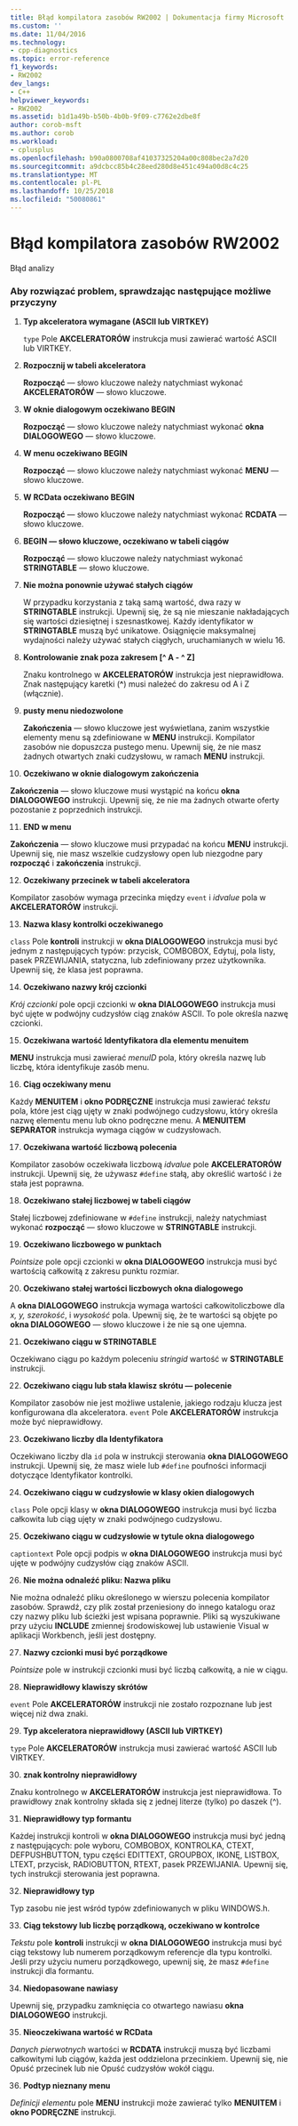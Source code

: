 ```yaml
---
title: Błąd kompilatora zasobów RW2002 | Dokumentacja firmy Microsoft
ms.custom: ''
ms.date: 11/04/2016
ms.technology:
- cpp-diagnostics
ms.topic: error-reference
f1_keywords:
- RW2002
dev_langs:
- C++
helpviewer_keywords:
- RW2002
ms.assetid: b1d1a49b-b50b-4b0b-9f09-c7762e2dbe8f
author: corob-msft
ms.author: corob
ms.workload:
- cplusplus
ms.openlocfilehash: b90a0800708af41037325204a00c808bec2a7d20
ms.sourcegitcommit: a9dcbcc85b4c28eed280d8e451c494a00d8c4c25
ms.translationtype: MT
ms.contentlocale: pl-PL
ms.lasthandoff: 10/25/2018
ms.locfileid: "50080861"
---
```

# <a name="resource-compiler-error-rw2002"></a>Błąd kompilatora zasobów RW2002

Błąd analizy

### <a name="to-fix-by-checking-the-following-possible-causes"></a>Aby rozwiązać problem, sprawdzając następujące możliwe przyczyny

1. **Typ akceleratora wymagane (ASCII lub VIRTKEY)**

   `type` Pole **AKCELERATORÓW** instrukcja musi zawierać wartość ASCII lub VIRTKEY.

1. **Rozpocznij w tabeli akceleratora**

   **Rozpocząć** — słowo kluczowe należy natychmiast wykonać **AKCELERATORÓW** — słowo kluczowe.

1. **W oknie dialogowym oczekiwano BEGIN**

   **Rozpocząć** — słowo kluczowe należy natychmiast wykonać **okna DIALOGOWEGO** — słowo kluczowe.

1. **W menu oczekiwano BEGIN**

   **Rozpocząć** — słowo kluczowe należy natychmiast wykonać **MENU** — słowo kluczowe.

1. **W RCData oczekiwano BEGIN**

   **Rozpocząć** — słowo kluczowe należy natychmiast wykonać **RCDATA** — słowo kluczowe.

1. **BEGIN — słowo kluczowe, oczekiwano w tabeli ciągów**

   **Rozpocząć** — słowo kluczowe należy natychmiast wykonać **STRINGTABLE** — słowo kluczowe.

1. **Nie można ponownie używać stałych ciągów**

   W przypadku korzystania z taką samą wartość, dwa razy w **STRINGTABLE** instrukcji. Upewnij się, że są nie mieszanie nakładających się wartości dziesiętnej i szesnastkowej. Każdy identyfikator w **STRINGTABLE** muszą być unikatowe. Osiągnięcie maksymalnej wydajności należy używać stałych ciągłych, uruchamianych w wielu 16.

1. **Kontrolowanie znak poza zakresem [^ A - ^ Z]**

   Znaku kontrolnego w **AKCELERATORÓW** instrukcja jest nieprawidłowa. Znak następujący karetki (**^**) musi należeć do zakresu od A i Z (włącznie).

9. **pusty menu niedozwolone**

   **Zakończenia** — słowo kluczowe jest wyświetlana, zanim wszystkie elementy menu są zdefiniowane w **MENU** instrukcji. Kompilator zasobów nie dopuszcza pustego menu. Upewnij się, że nie masz żadnych otwartych znaki cudzysłowu, w ramach **MENU** instrukcji.

10. **Oczekiwano w oknie dialogowym zakończenia**

   **Zakończenia** — słowo kluczowe musi wystąpić na końcu **okna DIALOGOWEGO** instrukcji. Upewnij się, że nie ma żadnych otwarte oferty pozostanie z poprzednich instrukcji.

11. **END w menu**

   **Zakończenia** — słowo kluczowe musi przypadać na końcu **MENU** instrukcji. Upewnij się, nie masz wszelkie cudzysłowy open lub niezgodne pary **rozpocząć** i **zakończenia** instrukcji.

12. **Oczekiwany przecinek w tabeli akceleratora**

   Kompilator zasobów wymaga przecinka między `event` i *idvalue* pola w **AKCELERATORÓW** instrukcji.

13. **Nazwa klasy kontrolki oczekiwanego**

   `class` Pole **kontroli** instrukcji w **okna DIALOGOWEGO** instrukcja musi być jednym z następujących typów: przycisk, COMBOBOX, Edytuj, pola listy, pasek PRZEWIJANIA, statyczna, lub zdefiniowany przez użytkownika. Upewnij się, że klasa jest poprawna.

14. **Oczekiwano nazwy krój czcionki**

   *Krój czcionki* pole opcji czcionki w **okna DIALOGOWEGO** instrukcja musi być ujęte w podwójny cudzysłów ciąg znaków ASCII. To pole określa nazwę czcionki.

15. **Oczekiwana wartość Identyfikatora dla elementu menuitem**

   **MENU** instrukcja musi zawierać *menuID* pola, który określa nazwę lub liczbę, która identyfikuje zasób menu.

16. **Ciąg oczekiwany menu**

   Każdy **MENUITEM** i **okno PODRĘCZNE** instrukcja musi zawierać *tekstu* pola, które jest ciąg ujęty w znaki podwójnego cudzysłowu, który określa nazwę elementu menu lub okno podręczne menu. A **MENUITEM SEPARATOR** instrukcja wymaga ciągów w cudzysłowach.

17. **Oczekiwana wartość liczbową polecenia**

   Kompilator zasobów oczekiwała liczbową *idvalue* pole **AKCELERATORÓW** instrukcji. Upewnij się, że używasz `#define` stałą, aby określić wartość i że stała jest poprawna.

18. **Oczekiwano stałej liczbowej w tabeli ciągów**

   Stałej liczbowej zdefiniowane w `#define` instrukcji, należy natychmiast wykonać **rozpocząć** — słowo kluczowe w **STRINGTABLE** instrukcji.

19. **Oczekiwano liczbowego w punktach**

   *Pointsize* pole opcji czcionki w **okna DIALOGOWEGO** instrukcja musi być wartością całkowitą z zakresu punktu rozmiar.

20. **Oczekiwano stałej wartości liczbowych okna dialogowego**

   A **okna DIALOGOWEGO** instrukcja wymaga wartości całkowitoliczbowe dla *x, y, szerokość*, i *wysokość* pola. Upewnij się, że te wartości są objęte po **okna DIALOGOWEGO** — słowo kluczowe i że nie są one ujemna.

21. **Oczekiwano ciągu w STRINGTABLE**

   Oczekiwano ciągu po każdym poleceniu *stringid* wartość w **STRINGTABLE** instrukcji.

22. **Oczekiwano ciągu lub stała klawisz skrótu — polecenie**

   Kompilator zasobów nie jest możliwe ustalenie, jakiego rodzaju klucza jest konfigurowana dla akceleratora. `event` Pole **AKCELERATORÓW** instrukcja może być nieprawidłowy.

23. **Oczekiwano liczby dla Identyfikatora**

   Oczekiwano liczby dla `id` pola w instrukcji sterowania **okna DIALOGOWEGO** instrukcji. Upewnij się, że masz wiele lub `#define` poufności informacji dotyczące Identyfikator kontrolki.

24. **Oczekiwano ciągu w cudzysłowie w klasy okien dialogowych**

   `class` Pole opcji klasy w **okna DIALOGOWEGO** instrukcja musi być liczba całkowita lub ciąg ujęty w znaki podwójnego cudzysłowu.

25. **Oczekiwano ciągu w cudzysłowie w tytule okna dialogowego**

   `captiontext` Pole opcji podpis w **okna DIALOGOWEGO** instrukcja musi być ujęte w podwójny cudzysłów ciąg znaków ASCII.

26. **Nie można odnaleźć pliku: Nazwa pliku**

   Nie można odnaleźć pliku określonego w wierszu polecenia kompilator zasobów. Sprawdź, czy plik został przeniesiony do innego katalogu oraz czy nazwy pliku lub ścieżki jest wpisana poprawnie. Pliki są wyszukiwane przy użyciu **INCLUDE** zmiennej środowiskowej lub ustawienie Visual w aplikacji Workbench, jeśli jest dostępny.

27. **Nazwy czcionki musi być porządkowe**

   *Pointsize* pole w instrukcji czcionki musi być liczbą całkowitą, a nie w ciągu.

28. **Nieprawidłowy klawiszy skrótów**

   `event` Pole **AKCELERATORÓW** instrukcji nie zostało rozpoznane lub jest więcej niż dwa znaki.

29. **Typ akceleratora nieprawidłowy (ASCII lub VIRTKEY)**

   `type` Pole **AKCELERATORÓW** instrukcja musi zawierać wartość ASCII lub VIRTKEY.

30. **znak kontrolny nieprawidłowy**

   Znaku kontrolnego w **AKCELERATORÓW** instrukcja jest nieprawidłowa. To prawidłowy znak kontrolny składa się z jednej literze (tylko) po daszek (^).

31. **Nieprawidłowy typ formantu**

   Każdej instrukcji kontroli w **okna DIALOGOWEGO** instrukcja musi być jedną z następujących: pole wyboru, COMBOBOX, KONTROLKA, CTEXT, DEFPUSHBUTTON, typu części EDITTEXT, GROUPBOX, IKONĘ, LISTBOX, LTEXT, przycisk, RADIOBUTTON, RTEXT, pasek PRZEWIJANIA. Upewnij się, tych instrukcji sterowania jest poprawna.

32. **Nieprawidłowy typ**

   Typ zasobu nie jest wśród typów zdefiniowanych w pliku WINDOWS.h.

33. **Ciąg tekstowy lub liczbę porządkową, oczekiwano w kontrolce**

   *Tekstu* pole **kontroli** instrukcji w **okna DIALOGOWEGO** instrukcja musi być ciąg tekstowy lub numerem porządkowym referencje dla typu kontrolki. Jeśli przy użyciu numeru porządkowego, upewnij się, że masz `#define` instrukcji dla formantu.

34. **Niedopasowane nawiasy**

   Upewnij się, przypadku zamknięcia co otwartego nawiasu **okna DIALOGOWEGO** instrukcji.

35. **Nieoczekiwana wartość w RCData**

   *Danych pierwotnych* wartości w **RCDATA** instrukcji muszą być liczbami całkowitymi lub ciągów, każda jest oddzielona przecinkiem. Upewnij się, nie Opuść przecinek lub nie Opuść cudzysłów wokół ciągu.

36. **Podtyp nieznany menu**

   *Definicji elementu* pole **MENU** instrukcji może zawierać tylko **MENUITEM** i **okno PODRĘCZNE** instrukcji.